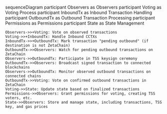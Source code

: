 sequenceDiagram
    participant Observers as Observers
    participant Voting as Voting Process
    participant InboundTx as Inbound Transaction Handling
    participant OutboundTx as Outbound Transaction Processing
    participant Permissions as Permissions
    participant State as State Management
    
    Observers->>+Voting: Vote on observed transactions
    Voting->>+InboundTx: Handle Inbound CCTXs
    InboundTx->>+OutboundTx: Mark transaction "pending outbound" (if destination is not ZetaChain)
    OutboundTx->>Observers: Watch for pending outbound transactions on ZetaChain
    Observers->>OutboundTx: Participate in TSS keysign ceremony
    OutboundTx->>Observers: Broadcast signed transaction to connected blockchains
    Observers->>OutboundTx: Monitor observed outbound transactions on connected chains
    OutboundTx->>Voting: Vote on confirmed outbound transactions in ZetaChain
    Voting->>State: Update state based on finalized transactions
    Permissions->>Observers: Grant permissions for voting, creating TSS voters, etc.
    State->>Observers: Store and manage state, including transactions, TSS key, and gas prices
